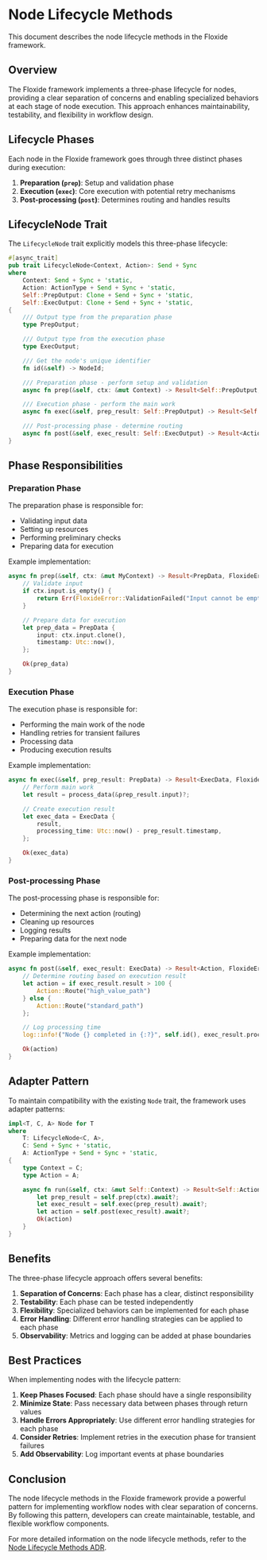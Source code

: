 # Node Lifecycle Methods

This document describes the node lifecycle methods in the Floxide framework.

## Overview

The Floxide framework implements a three-phase lifecycle for nodes, providing a clear separation of concerns and enabling specialized behaviors at each stage of node execution. This approach enhances maintainability, testability, and flexibility in workflow design.

## Lifecycle Phases

Each node in the Floxide framework goes through three distinct phases during execution:

1. **Preparation (`prep`)**: Setup and validation phase
2. **Execution (`exec`)**: Core execution with potential retry mechanisms
3. **Post-processing (`post`)**: Determines routing and handles results

## LifecycleNode Trait

The `LifecycleNode` trait explicitly models this three-phase lifecycle:

```rust
#[async_trait]
pub trait LifecycleNode<Context, Action>: Send + Sync
where
    Context: Send + Sync + 'static,
    Action: ActionType + Send + Sync + 'static,
    Self::PrepOutput: Clone + Send + Sync + 'static,
    Self::ExecOutput: Clone + Send + Sync + 'static,
{
    /// Output type from the preparation phase
    type PrepOutput;

    /// Output type from the execution phase
    type ExecOutput;

    /// Get the node's unique identifier
    fn id(&self) -> NodeId;

    /// Preparation phase - perform setup and validation
    async fn prep(&self, ctx: &mut Context) -> Result<Self::PrepOutput, FloxideError>;

    /// Execution phase - perform the main work
    async fn exec(&self, prep_result: Self::PrepOutput) -> Result<Self::ExecOutput, FloxideError>;

    /// Post-processing phase - determine routing
    async fn post(&self, exec_result: Self::ExecOutput) -> Result<Action, FloxideError>;
}
```

## Phase Responsibilities

### Preparation Phase

The preparation phase is responsible for:

- Validating input data
- Setting up resources
- Performing preliminary checks
- Preparing data for execution

Example implementation:

```rust
async fn prep(&self, ctx: &mut MyContext) -> Result<PrepData, FloxideError> {
    // Validate input
    if ctx.input.is_empty() {
        return Err(FloxideError::ValidationFailed("Input cannot be empty".to_string()));
    }

    // Prepare data for execution
    let prep_data = PrepData {
        input: ctx.input.clone(),
        timestamp: Utc::now(),
    };

    Ok(prep_data)
}
```

### Execution Phase

The execution phase is responsible for:

- Performing the main work of the node
- Handling retries for transient failures
- Processing data
- Producing execution results

Example implementation:

```rust
async fn exec(&self, prep_result: PrepData) -> Result<ExecData, FloxideError> {
    // Perform main work
    let result = process_data(&prep_result.input)?;

    // Create execution result
    let exec_data = ExecData {
        result,
        processing_time: Utc::now() - prep_result.timestamp,
    };

    Ok(exec_data)
}
```

### Post-processing Phase

The post-processing phase is responsible for:

- Determining the next action (routing)
- Cleaning up resources
- Logging results
- Preparing data for the next node

Example implementation:

```rust
async fn post(&self, exec_result: ExecData) -> Result<Action, FloxideError> {
    // Determine routing based on execution result
    let action = if exec_result.result > 100 {
        Action::Route("high_value_path")
    } else {
        Action::Route("standard_path")
    };

    // Log processing time
    log::info!("Node {} completed in {:?}", self.id(), exec_result.processing_time);

    Ok(action)
}
```

## Adapter Pattern

To maintain compatibility with the existing `Node` trait, the framework uses adapter patterns:

```rust
impl<T, C, A> Node for T
where
    T: LifecycleNode<C, A>,
    C: Send + Sync + 'static,
    A: ActionType + Send + Sync + 'static,
{
    type Context = C;
    type Action = A;

    async fn run(&self, ctx: &mut Self::Context) -> Result<Self::Action, FloxideError> {
        let prep_result = self.prep(ctx).await?;
        let exec_result = self.exec(prep_result).await?;
        let action = self.post(exec_result).await?;
        Ok(action)
    }
}
```

## Benefits

The three-phase lifecycle approach offers several benefits:

1. **Separation of Concerns**: Each phase has a clear, distinct responsibility
2. **Testability**: Each phase can be tested independently
3. **Flexibility**: Specialized behaviors can be implemented for each phase
4. **Error Handling**: Different error handling strategies can be applied to each phase
5. **Observability**: Metrics and logging can be added at phase boundaries

## Best Practices

When implementing nodes with the lifecycle pattern:

1. **Keep Phases Focused**: Each phase should have a single responsibility
2. **Minimize State**: Pass necessary data between phases through return values
3. **Handle Errors Appropriately**: Use different error handling strategies for each phase
4. **Consider Retries**: Implement retries in the execution phase for transient failures
5. **Add Observability**: Log important events at phase boundaries

## Conclusion

The node lifecycle methods in the Floxide framework provide a powerful pattern for implementing workflow nodes with clear separation of concerns. By following this pattern, developers can create maintainable, testable, and flexible workflow components.

For more detailed information on the node lifecycle methods, refer to the [Node Lifecycle Methods ADR](../adrs/0008-node-lifecycle-methods.md).
